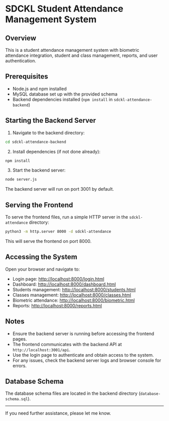 # SDCKL Student Attendance Management System

## Overview

This is a student attendance management system with biometric attendance integration, student and class management, reports, and user authentication.

## Prerequisites

- Node.js and npm installed
- MySQL database set up with the provided schema
- Backend dependencies installed (`npm install` in `sdckl-attendance-backend`)

## Starting the Backend Server

1. Navigate to the backend directory:

```bash
cd sdckl-attendance-backend
```

2. Install dependencies (if not done already):

```bash
npm install
```

3. Start the backend server:

```bash
node server.js
```

The backend server will run on port 3001 by default.

## Serving the Frontend

To serve the frontend files, run a simple HTTP server in the `sdckl-attendance` directory:

```bash
python3 -m http.server 8000 -d sdckl-attendance
```

This will serve the frontend on port 8000.

## Accessing the System

Open your browser and navigate to:

- Login page: [http://localhost:8000/login.html](http://localhost:8000/login.html)
- Dashboard: [http://localhost:8000/dashboard.html](http://localhost:8000/dashboard.html)
- Students management: [http://localhost:8000/students.html](http://localhost:8000/students.html)
- Classes management: [http://localhost:8000/classes.html](http://localhost:8000/classes.html)
- Biometric attendance: [http://localhost:8000/biometric.html](http://localhost:8000/biometric.html)
- Reports: [http://localhost:8000/reports.html](http://localhost:8000/reports.html)

## Notes

- Ensure the backend server is running before accessing the frontend pages.
- The frontend communicates with the backend API at `http://localhost:3001/api`.
- Use the login page to authenticate and obtain access to the system.
- For any issues, check the backend server logs and browser console for errors.

## Database Schema

The database schema files are located in the backend directory (`database-schema.sql`).

---

If you need further assistance, please let me know.
